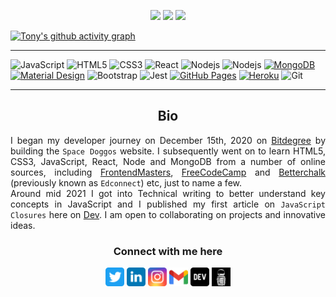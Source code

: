 <p align="center">
    <img width="30%" src="https://github-readme-stats.vercel.app/api?username=tonyedgal&show_icons=true&theme=city_lights&border_color=1D252C" />
    <img width="39%" src="https://github-readme-streak-stats.herokuapp.com/?user=tonyedgal&theme=city-lights" />
    <img width="30%" src="https://github-readme-stats.vercel.app/api/top-langs/?username=tonyedgal&layout=compact&theme=city_lights&border_color=1D252C" />
</p>

[![Tony's github activity graph](https://activity-graph.herokuapp.com/graph?username=tonyedgal&theme=react-dark)](https://github.com/tonyedgal/github-readme-activity-graph)

<hr />

![JavaScript](https://img.shields.io/badge/-JavaScript-black?style=flat-square&logo=javascript)
![HTML5](https://img.shields.io/badge/-HTML5-E34F26?style=flat-square&logo=html5&logoColor=white)
![CSS3](https://img.shields.io/badge/-CSS3-1572B6?style=flat-square&logo=css3)
![React](https://img.shields.io/badge/-React-black?style=flat-square&logo=react)
![Nodejs](https://img.shields.io/badge/-Nodejs-black?style=flat-square&logo=Node.js)
![Nodejs](https://img.shields.io/badge/-Express-black?style=flat-square&logo=Express)
<a href="#"><img alt="MongoDB" src ="https://img.shields.io/badge/MongoDB-%234ea94b.svg?logo=mongodb&logoColor=white"></a>
<a href="#"><img alt="Material Design" src="https://img.shields.io/badge/Material%20Design%20-%230081CB.svg?logo=material-design&logoColor=white"></a>
![Bootstrap](https://img.shields.io/badge/-Bootstrap-563D7C?style=flat-square&logo=bootstrap)
![Jest](https://img.shields.io/badge/-Jest-563D7C?style=flat-square&logo=jest)
<a href="#"><img alt="GitHub Pages" src="https://img.shields.io/badge/GitHub%20Pages-%23327FC7.svg?logo=github&logoColor=white"></a>
<a href="#"><img alt="Heroku" src="https://img.shields.io/badge/Heroku%20-%23430098.svg?logo=heroku&logoColor=white"></a>
![Git](https://img.shields.io/badge/-Git-black?style=flat-square&logo=git)

<hr />
<h2 align="center">Bio</h2>
<p align="justify">
I began my developer journey on December 15th, 2020 on <a href="https://www.bitdegree.org" target="_blank" rel="noopener noreferrer">Bitdegree</a> by building the <code>Space Doggos</code> website. I subsequently went on to learn HTML5, CSS3, JavaScript, React, Node and MongoDB from a number of online sources, including <a href="https://www.frontendmasters.com" target="_blank" rel="noopener noreferrer">FrontendMasters</a>, <a href="https://www.freecodecamp.org" target="_blank" rel="noopener noreferrer">FreeCodeCamp</a> and <a href="https://www.betterchalk.com" target="_blank" rel="noopener noreferrer">Betterchalk</a> (previously known as <code>Edconnect</code>) etc, just to name a few. <br />
Around mid 2021 I got into Technical writing to better understand key concepts in JavaScript and I published my first article on <code>JavaScript Closures</code> here on <a href="https://www.dev.to/tonyedgal" target="_blank" rel="noopener noreferrer">Dev</a>. I am open to collaborating on projects and innovative ideas.
</p>

<h3 align="center">Connect with me here</h3>
<p align="center">
<a href="https://twitter.com/TonyEdgal" target="blank"><img align="center" src="https://github.com/tonyedgal/tonyedgal/blob/main/assets/twitter.svg" alt="tonyedgaltwitter" height="30" width="30" /></a>  
<a href="https://www.linkedin.com/in/anthony-edgal-8ba13715b" target="blank"><img align="center" src="https://github.com/tonyedgal/tonyedgal/blob/main/assets/linkedin.svg" alt="tonyedgallinkedin" height="30" width="30" /></a>  
<a href="https://instagram.com/tonyedgal" target="blank"><img align="center" src="https://github.com/tonyedgal/tonyedgal/blob/main/assets/instagram.svg" alt="tonyedgalinstagram" height="30" width="30" /></a>  
<a href="mailto:tonyedgal@gmail.com" target="blank"><img align="center" src="https://github.com/tonyedgal/tonyedgal/blob/main/assets/gmail.svg" alt="tonyedgalgmail" height="30" width="30" /></a>  
<a href="https://dev.to/tonyedgal" target="blank"><img align="center" src="https://github.com/tonyedgal/tonyedgal/blob/main/assets/dev.svg" alt="tonyedgaldevto" height="30" width="30" /></a>  
<a href="https://bit.ly/tonyedgalportfolio" target="blank"><img align="center" src="https://github.com/tonyedgal/tonyedgal/blob/main/assets/portfolio.svg" alt="tonyedgalportfolio" height="30" width="30" /></a>
</p>
